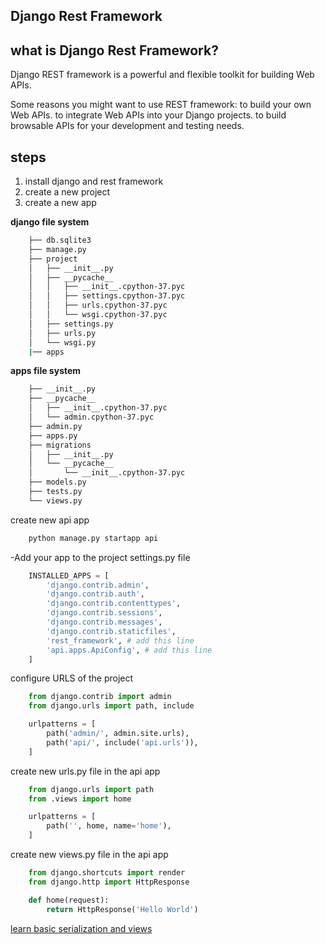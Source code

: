 ## Django Rest Framework

## what is Django Rest Framework?
Django REST framework is a powerful and flexible toolkit for building Web APIs.

Some reasons you might want to use REST framework:
to build your own Web APIs.
to integrate Web APIs into your Django projects.
to build browsable APIs for your development and testing needs.

## steps 
1. install django and rest framework
2. create a new project
3. create a new app

**django file system**
    
```bash
    ├── db.sqlite3
    ├── manage.py
    ├── project
    │   ├── __init__.py
    │   ├── __pycache__
    │   │   ├── __init__.cpython-37.pyc
    │   │   ├── settings.cpython-37.pyc
    │   │   ├── urls.cpython-37.pyc
    │   │   └── wsgi.cpython-37.pyc
    │   ├── settings.py
    │   ├── urls.py
    │   └── wsgi.py
    |── apps

```
**apps file system**

```bash
    ├── __init__.py
    ├── __pycache__
    │   ├── __init__.cpython-37.pyc
    │   └── admin.cpython-37.pyc
    ├── admin.py
    ├── apps.py
    ├── migrations
    │   ├── __init__.py
    │   └── __pycache__
    │       └── __init__.cpython-37.pyc
    ├── models.py
    ├── tests.py
    └── views.py
```
create new api app
```bash
    python manage.py startapp api
```
-Add your app to the project settings.py file
```python
    INSTALLED_APPS = [
        'django.contrib.admin',
        'django.contrib.auth',
        'django.contrib.contenttypes',
        'django.contrib.sessions',
        'django.contrib.messages',
        'django.contrib.staticfiles',
        'rest_framework', # add this line
        'api.apps.ApiConfig', # add this line
    ]
```
configure URLS of the project
```python
    from django.contrib import admin
    from django.urls import path, include

    urlpatterns = [
        path('admin/', admin.site.urls),
        path('api/', include('api.urls')),
    ]
```
create new urls.py file in the api app
```python
    from django.urls import path
    from .views import home

    urlpatterns = [
        path('', home, name='home'),
    ]
```
create new views.py file in the api app
```python
    from django.shortcuts import render
    from django.http import HttpResponse

    def home(request):
        return HttpResponse('Hello World')
```

[learn basic serialization and views](./APIview.md)
        
